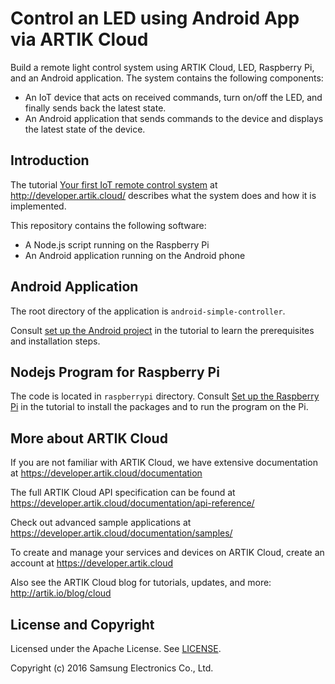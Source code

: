 # Control an LED using Android App via ARTIK Cloud

Build a remote light control system using ARTIK Cloud, LED, Raspberry Pi, and an Android application. The system contains the following components:

 - An IoT device that acts on received commands, turn on/off the LED, and finally sends back the latest state.
 - An Android application that sends commands to the device and displays the latest state of the device.

Introduction
-------------

The tutorial [Your first IoT remote control system](http://developer.artik.cloud/documentation/tutorials/an-iot-remote-control.html) at http://developer.artik.cloud/ describes what the system does and how it is implemented.

This repository contains the following software:

 - A Node.js script running on the Raspberry Pi
 - An Android application running on the Android phone

Android Application
-------------

The root directory of the application is `android-simple-controller`.

Consult [set up the Android project](http://developer.artik.cloud/documentation/tutorials/an-iot-remote-control.html#set-up-the-android-project) in the tutorial to learn the prerequisites and installation steps.

Nodejs Program for Raspberry Pi
-------------

The code is located in `raspberrypi` directory. Consult [Set up the Raspberry Pi](http://developer.artik.cloud/documentation/tutorials/an-iot-remote-control.html#set-up-the-software) in the tutorial to install the packages and to run the program on the Pi.

More about ARTIK Cloud
---------------------

If you are not familiar with ARTIK Cloud, we have extensive documentation at https://developer.artik.cloud/documentation

The full ARTIK Cloud API specification can be found at https://developer.artik.cloud/documentation/api-reference/

Check out advanced sample applications at https://developer.artik.cloud/documentation/samples/

To create and manage your services and devices on ARTIK Cloud, create an account at https://developer.artik.cloud

Also see the ARTIK Cloud blog for tutorials, updates, and more: http://artik.io/blog/cloud

License and Copyright
---------------------

Licensed under the Apache License. See [LICENSE](https://github.com/artikcloud/tutorial-iot-control-light/blob/master/LICENSE).

Copyright (c) 2016 Samsung Electronics Co., Ltd.

